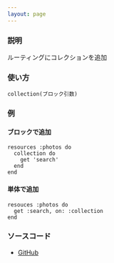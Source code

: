 ```yaml
---
layout: page
---
```


### 説明

ルーティングにコレクションを追加

### 使い方

    collection(ブロック引数)

### 例

#### ブロックで追加

    resources :photos do
      collection do
        get 'search'
      end
    end

#### 単体で追加

    resouces :photos do
      get :search, on: :collection
    end

### ソースコード

- [GitHub](https://github.com/rails/rails/blob/984c3ef2775781d47efa9f541ce570daa2434a80/actionpack/lib/action_dispatch/routing/mapper.rb#L1500)
